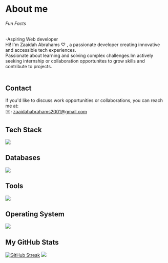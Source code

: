 
# About me
###### Fun Facts
-Aspiring Web developer
<br/>
Hi! I'm Zaaidah Abrahams ♡ , a passionate developer creating innovative and accessible tech experiences. <br/>
Passionate about learning and solving complex challenges.Im actively seeking internship or collaboration opportunites to grow skills and contribute to projects.
<br/><br/>

## Contact  
If you'd like to discuss work opportunities or collaborations, you can reach me at:  
✉️: zaaidahabrahams2001@gmail.com

## Tech Stack
<p align="left">
  <a href="https://skillicons.dev">
    <img src="https://skillicons.dev/icons?i=html,css,javascript,php,py,bootstrap,nodejs,expressjs" />
  </a>
</p>

## Databases
<p align="left">
  <a href="https://skillicons.dev">
    <img src="https://skillicons.dev/icons?i=mysql,oracle,oracleapex" />
  </a>
</p>

## Tools
<p align="left">
  <a href="https://skillicons.dev">
    <img src="https://skillicons.dev/icons?i=wordpress,vscode,github" />
  </a>  
</p>


## Operating System
<p align="left">
  <a href="https://skillicons.dev">
    <img src="https://skillicons.dev/icons?i=windows" />
  </a>
</p>




## My GitHub Stats
<a href="https://git.io/streak-stats"><img src="https://github-readme-streak-stats.herokuapp.com?user=ZaaidahAbra" alt="GitHub Streak" /></a>
<a href="http://www.github.com/j-archives"><img src="https://github-readme-stats.vercel.app/api?username=ZaaidahAbra&theme=graywhite&show_icons=true&hide_border=false&count_private=true/"></a>

